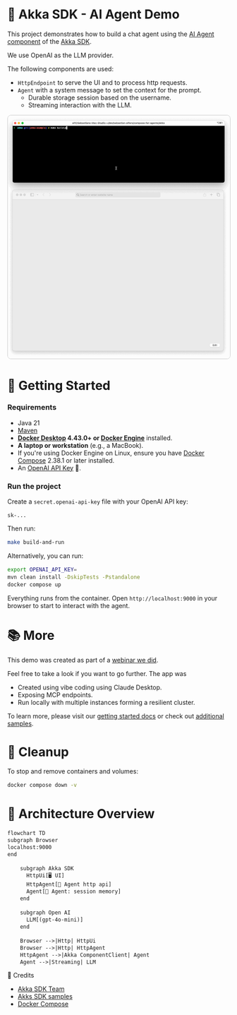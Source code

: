 # 🧠 Akka SDK - AI Agent Demo

This project demonstrates how to build a chat agent using the [AI Agent component](https://doc.akka.io/java/agents.html) of the [Akka SDK](https://doc.akka.io/).

We use OpenAI as the LLM provider.

The following components are used:

- `HttpEndpoint` to serve the UI and to process http requests.
- `Agent` with a system message to set the context for the prompt.
  - Durable storage session based on the username.
  - Streaming interaction with the LLM.

<p align="center">
  <img src="demo.gif"
       alt="Akka SDK AI Agent"
       width="900"
       style="border: 1px solid #ccc; border-radius: 8px;" />
</p>

# 🚀 Getting Started

### Requirements

+ Java 21
+ [Maven]
+ **[Docker Desktop] 4.43.0+ or [Docker Engine]** installed.
+ **A laptop or workstation** (e.g., a MacBook).
+ If you're using Docker Engine on Linux, ensure you have [Docker Compose] 2.38.1 or later installed.
+ An [OpenAI API Key](https://platform.openai.com/api-keys) 🔑.

### Run the project

Create a `secret.openai-api-key` file with your OpenAI API key:

```plaintext
sk-...
```

Then run:

```sh
make build-and-run
```

Alternatively, you can run:
```sh
export OPENAI_API_KEY=
mvn clean install -DskipTests -Pstandalone
docker compose up
```

Everything runs from the container. Open `http://localhost:9000` in your browser to start to interact with the agent.

# 📚 More

This demo was created as part of a [webinar we did](https://akka.io/blog/webinar-creating-certainty-in-the-age-of-agentic-ai).

Feel free to take a look if you want to go further. The app was
- Created using vibe coding using Claude Desktop.
- Exposing MCP endpoints.
- Run locally with multiple instances forming a resilient cluster.

To learn more, please visit our [getting started docs](https://doc.akka.io/getting-started/index.html) or check out [additional samples](https://github.com/akka-samples).

# 🧹 Cleanup

To stop and remove containers and volumes:

```sh
docker compose down -v
```

# 🔧 Architecture Overview

```mermaid
flowchart TD
subgraph Browser
localhost:9000
end

    subgraph Akka SDK
      HttpUi[🖥️ UI]
      HttpAgent[🎯 Agent http api]
      Agent[🧠 Agent: session memory]      
    end

    subgraph Open AI      
      LLM[(gpt-4o-mini)]
    end

    Browser -->|Http| HttpUi
    Browser -->|Http| HttpAgent
    HttpAgent -->|Akka ComponentClient| Agent
    Agent -->|Streaming| LLM
```

📎 Credits

+ [Akka SDK Team]
+ [Akks SDK samples](https://github.com/akka-samples)
+ [Docker Compose]

[Maven]: http://maven.apache.org/
[Akka SDK Team]: https://docs.akka.io/
[Docker Compose]: https://github.com/docker/compose
[Docker Desktop]: https://www.docker.com/products/docker-desktop/
[Docker Engine]: https://docs.docker.com/engine/